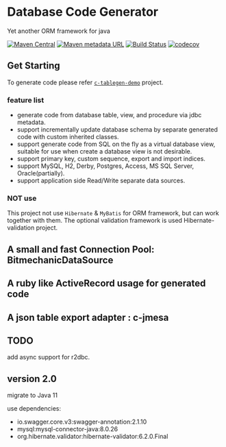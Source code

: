# Database Code Generator 

Yet another ORM framework for java


[![Maven Central](https://img.shields.io/maven-central/v/com.github.yujiaao/c-tools.svg)](http://search.maven.org/#search%7Cga%7C1%7Cc-tools)
[![Maven metadata URL](https://img.shields.io/maven-metadata/v/https/oss.sonatype.org/content/repositories/releases/com/github/yujiaao/c-tools/maven-metadata.xml.svg)](https://oss.sonatype.org/content/repositories/releases/com/github/yujiaao/c-tools)
[![Build Status](https://travis-ci.com/yujiaao/c-tools.svg?branch=master)](https://travis-ci.com/yujiaao/c-tools)
[![codecov](https://codecov.io/gh/yujiaao/c-tools/branch/master/graph/badge.svg?token=NIRX0PUZ2A)](https://codecov.io/gh/yujiaao/c-tools)


## Get Starting 
To generate code please refer [`c-tablegen-demo`](c-tablegen-demo) project.

### feature list

 - generate code from database table, view, and procedure via jdbc metadata.
 - support incrementally update database schema by separate generated code with custom inherited classes.
 - support generate code from SQL on the fly as a virtual database view, suitable for use when create a database view is not desirable.
 - support primary key, custom sequence, export and import indices.
 - support MySQL, H2, Derby, Postgres, Access, MS SQL Server, Oracle(partially).
 - support application side Read/Write separate data sources.
 
### NOT use
 This project not use `Hibernate` & `MyBatis` for ORM framework, but can work together with them.
 The optional validation framework is used Hibernate-validation project.


## A small and fast Connection Pool: BitmechanicDataSource

## A ruby like ActiveRecord usage for generated code

## A json table export adapter : c-jmesa

## TODO
add async support for r2dbc.

## version 2.0 
migrate to Java 11

use dependencies:

 - io.swagger.core.v3:swagger-annotation:2.1.10
 - mysql:mysql-connector-java:8.0.26
 - org.hibernate.validator:hibernate-validator:6.2.0.Final


